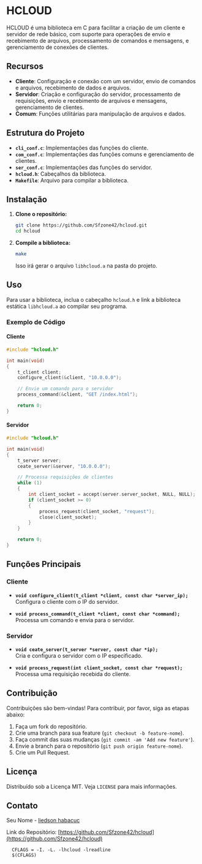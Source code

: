 # HCLOUD

HCLOUD é uma biblioteca em C para facilitar a criação de um cliente e servidor de rede básico, com suporte para operações de envio e recebimento de arquivos, processamento de comandos e mensagens, e gerenciamento de conexões de clientes.

## Recursos

- **Cliente**: Configuração e conexão com um servidor, envio de comandos e arquivos, recebimento de dados e arquivos.
- **Servidor**: Criação e configuração do servidor, processamento de requisições, envio e recebimento de arquivos e mensagens, gerenciamento de clientes.
- **Comum**: Funções utilitárias para manipulação de arquivos e dados.

## Estrutura do Projeto

- **`cli_conf.c`**: Implementações das funções do cliente.
- **`com_conf.c`**: Implementações das funções comuns e gerenciamento de clientes.
- **`ser_conf.c`**: Implementações das funções do servidor.
- **`hcloud.h`**: Cabeçalhos da biblioteca.
- **`Makefile`**: Arquivo para compilar a biblioteca.

## Instalação

1. **Clone o repositório:**

   ```sh
   git clone https://github.com/Sfzone42/hcloud.git
   cd hcloud
   ```

2. **Compile a biblioteca:**

   ```sh
   make
   ```

   Isso irá gerar o arquivo `libhcloud.a` na pasta do projeto.

## Uso

Para usar a biblioteca, inclua o cabeçalho `hcloud.h` e link a biblioteca estática `libhcloud.a` ao compilar seu programa.

### Exemplo de Código

#### Cliente

```c
#include "hcloud.h"

int main(void)
{
    t_client client;
    configure_client(&client, "10.0.0.0");

    // Envie um comando para o servidor
    process_command(&client, "GET /index.html");

    return 0;
}
```

#### Servidor

```c
#include "hcloud.h"

int main(void)
{
    t_server server;
    ceate_server(&server, "10.0.0.0");

    // Processa requisições de clientes
    while (1)
    {
        int client_socket = accept(server.server_socket, NULL, NULL);
        if (client_socket >= 0)
        {
            process_request(client_socket, "request");
            close(client_socket);
        }
    }

    return 0;
}
```

## Funções Principais

### Cliente

- **`void configure_client(t_client *client, const char *server_ip);`**  
  Configura o cliente com o IP do servidor.

- **`void process_command(t_client *client, const char *command);`**  
  Processa um comando e envia para o servidor.

### Servidor

- **`void ceate_server(t_server *server, const char *ip);`**  
  Cria e configura o servidor com o IP especificado.

- **`void process_request(int client_socket, const char *request);`**  
  Processa uma requisição recebida do cliente.

## Contribuição

Contribuições são bem-vindas! Para contribuir, por favor, siga as etapas abaixo:

1. Faça um fork do repositório.
2. Crie uma branch para sua feature (`git checkout -b feature-nome`).
3. Faça commit das suas mudanças (`git commit -am 'Add new feature'`).
4. Envie a branch para o repositório (`git push origin feature-nome`).
5. Crie um Pull Request.

## Licença

Distribuído sob a Licença MIT. Veja `LICENSE` para mais informações.

## Contato

Seu Nome - [liedson habacuc](gmail:liedsonnhabacuc@gmail.com)

Link do Repositório: [https://github.com/Sfzone42/hcloud](https://github.com/Sfzone42/hcloud)
```
  CFLAGS = -I. -L. -lhcloud -lreadline
  $(CFLAGS)
